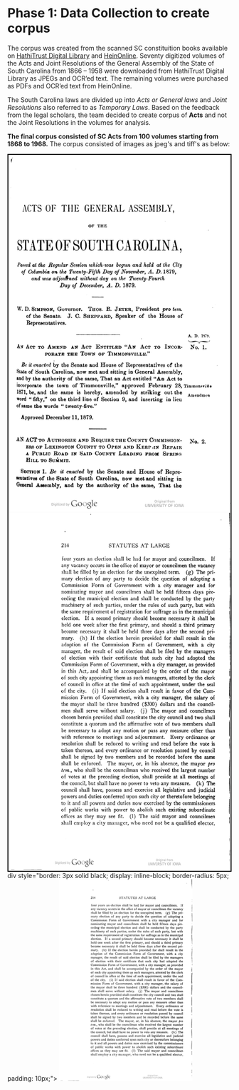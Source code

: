 # Phase 1: Data Collection to create corpus

The corpus was created from the scanned SC constituition books available on [HathiTrust Digital Library](https://www.hathitrust.org/) and [HeinOnline](https://heinonline.org/HOL/Welcome). Seventy digitized volumes of the Acts and Joint Resolutions of the General Assembly of the State of South Carolina from 1866 – 1958 were downloaded from HathiTrust Digital Library as JPEGs and OCR’ed text. The remaining volumes were purchased as PDFs and OCR’ed text from HeinOnline.  

The South Carolina laws are divided up into *Acts or General laws* and *Joint Resolutions* also referred to as *Temporary Laws*. Based on the feedback from the legal scholars, the team decided to create corpus of **Acts** and not the Joint Resolutions in the volumes for analysis. 

**The final corpus consisted of SC Acts from 100 volumes starting from 1868 to 1968.**
The corpus consisted of images as jpeg's and tiff's as below:
<div style="border: 2px solid black; display: inline-block;">
  <img src="00053.jpg" alt="page1"  width="500" height="800">
  <img src="00198.jpg" alt="page2" width="500" height="800">
</div>
div style="border: 3px solid black; display: inline-block; border-radius: 5px; padding: 10px;">
  <img src="00198.jpg" alt="Image Description" width="300">
</div>
